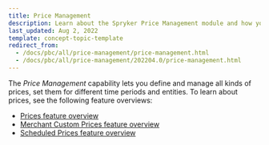 ```yaml
---
title: Price Management
description: Learn about the Spryker Price Management module and how you can define and manage all kind of prices within your Spryker based store.
last_updated: Aug 2, 2022
template: concept-topic-template
redirect_from:
  - /docs/pbc/all/price-management/price-management.html
  - /docs/pbc/all/price-management/202204.0/price-management.html
---
```


The *Price Management* capability lets you define and manage all kinds of prices, set them for different time periods and entities. To learn about prices, see the following feature overviews:

- [Prices feature overview](/docs/pbc/all/price-management/latest/base-shop/prices-feature-overview/prices-feature-overview.html)
- [Merchant Custom Prices feature overview](/docs/pbc/all/price-management/latest/base-shop/merchant-custom-prices-feature-overview.html)
- [Scheduled Prices feature overview](/docs/pbc/all/price-management/latest/base-shop/scheduled-prices-feature-overview.html)

